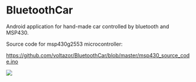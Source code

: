 BluetoothCar
============

Android application for hand-made car controlled by bluetooth and MSP430.

Source code for msp430g2553 microcontroller:

https://github.com/voltazor/BluetoothCar/blob/master/msp430_source_code.ino


<img src="https://dl.dropboxusercontent.com/s/fj1y05xfsss18qr/bluetooth_car.jpg">
